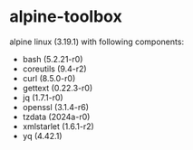 # alpine-toolbox

alpine linux (3.19.1) with following components:

- bash (5.2.21-r0)
- coreutils (9.4-r2)
- curl (8.5.0-r0)
- gettext (0.22.3-r0)
- jq (1.7.1-r0)
- openssl (3.1.4-r6)
- tzdata (2024a-r0)
- xmlstarlet (1.6.1-r2)
- yq (4.42.1)
